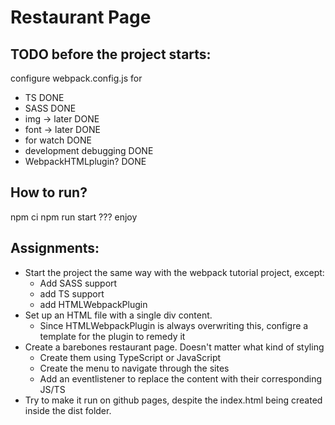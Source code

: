 # Restaurant Page

## TODO before the project starts:

configure webpack.config.js for
+ TS DONE
+ SASS DONE
+ img -> later DONE
+ font -> later DONE
+ for watch DONE
+ development debugging DONE
+ WebpackHTMLplugin? DONE

## How to run?

npm ci
npm run start
??? 
enjoy
## Assignments:
+ Start the project the same way with the webpack tutorial project, except:
    + Add SASS support
    + add TS support
    + add HTMLWebpackPlugin
+ Set up an HTML file with a single div content.
    + Since HTMLWebpackPlugin is always overwriting this, configre a template for the plugin to remedy it
+ Create a barebones restaurant page. Doesn't matter what kind of styling
    + Create them using TypeScript or JavaScript
    + Create the menu to navigate through the sites
    + Add an eventlistener to replace the content with their corresponding JS/TS
+ Try to make it run on github pages, despite the index.html being created inside the dist folder.